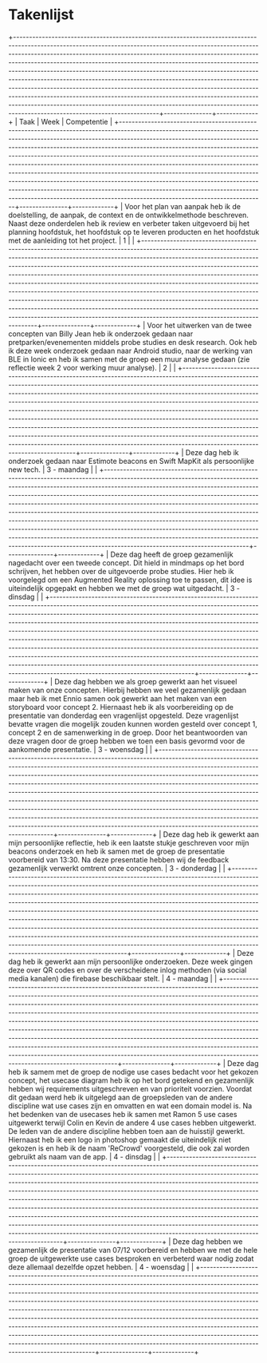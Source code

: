 Takenlijst
===========

+---------------------------------------------------------------------------------------------------------------------------------------------------------------------------------------------------------------------------------------------------------------------------------------------------------------------------------------------------------------------------------------------------------------------------------------------------------------------------------------------------------------------------------------------------------------------------------------------------------------------------------------------------------------------------------------------------------------------------------------------------------------------------+---------------+-------------+
| Taak                                                                                                                                                                                                                                                                                                                                                                                                                                                                                                                                                                                                                                                                                                                                                                      | Week          | Competentie |
+---------------------------------------------------------------------------------------------------------------------------------------------------------------------------------------------------------------------------------------------------------------------------------------------------------------------------------------------------------------------------------------------------------------------------------------------------------------------------------------------------------------------------------------------------------------------------------------------------------------------------------------------------------------------------------------------------------------------------------------------------------------------------+---------------+-------------+
| Voor het plan van aanpak heb ik de doelstelling, de aanpak, de context en de ontwikkelmethode beschreven. Naast deze onderdelen heb ik review en verbeter taken uitgevoerd bij het planning hoofdstuk, het hoofdstuk op te leveren producten en het hoofdstuk met de aanleiding tot het project.                                                                                                                                                                                                                                                                                                                                                                                                                                                                          | 1             |             |
+---------------------------------------------------------------------------------------------------------------------------------------------------------------------------------------------------------------------------------------------------------------------------------------------------------------------------------------------------------------------------------------------------------------------------------------------------------------------------------------------------------------------------------------------------------------------------------------------------------------------------------------------------------------------------------------------------------------------------------------------------------------------------+---------------+-------------+
| Voor het uitwerken van de twee concepten van Billy Jean heb ik onderzoek gedaan naar pretparken/evenementen middels probe studies en desk research. Ook heb ik deze week onderzoek gedaan naar Android studio, naar de werking van BLE in Ionic en heb ik samen met de groep een muur analyse gedaan (zie reflectie week 2 voor werking muur analyse).                                                                                                                                                                                                                                                                                                                                                                                                                    | 2             |             |
+---------------------------------------------------------------------------------------------------------------------------------------------------------------------------------------------------------------------------------------------------------------------------------------------------------------------------------------------------------------------------------------------------------------------------------------------------------------------------------------------------------------------------------------------------------------------------------------------------------------------------------------------------------------------------------------------------------------------------------------------------------------------------+---------------+-------------+
| Deze dag heb ik onderzoek gedaan naar Estimote beacons en Swift MapKit als persoonlijke new tech.                                                                                                                                                                                                                                                                                                                                                                                                                                                                                                                                                                                                                                                                         | 3 - maandag   |             |
+---------------------------------------------------------------------------------------------------------------------------------------------------------------------------------------------------------------------------------------------------------------------------------------------------------------------------------------------------------------------------------------------------------------------------------------------------------------------------------------------------------------------------------------------------------------------------------------------------------------------------------------------------------------------------------------------------------------------------------------------------------------------------+---------------+-------------+
| Deze dag heeft de groep gezamenlijk nagedacht over een tweede concept. Dit hield in mindmaps op het bord schrijven, het hebben over de uitgevoerde probe studies. Hier heb ik voorgelegd om een Augmented Reality oplossing toe te passen, dit idee is uiteindelijk opgepakt en hebben we met de groep wat uitgedacht.                                                                                                                                                                                                                                                                                                                                                                                                                                                    | 3 - dinsdag   |             |
+---------------------------------------------------------------------------------------------------------------------------------------------------------------------------------------------------------------------------------------------------------------------------------------------------------------------------------------------------------------------------------------------------------------------------------------------------------------------------------------------------------------------------------------------------------------------------------------------------------------------------------------------------------------------------------------------------------------------------------------------------------------------------+---------------+-------------+
| Deze dag hebben we als groep gewerkt aan het visueel maken van onze concepten. Hierbij hebben we veel gezamenlijk gedaan maar heb ik met Ennio samen ook gewerkt aan het maken van een storyboard voor concept 2. Hiernaast heb ik als voorbereiding op de presentatie van donderdag een vragenlijst opgesteld. Deze vragenlijst bevatte vragen die mogelijk zouden kunnen worden gesteld over concept 1, concept 2 en de samenwerking in de groep. Door het beantwoorden van deze vragen door de groep hebben we toen een basis gevormd voor de aankomende presentatie.                                                                                                                                                                                                  | 3 - woensdag  |             |
+---------------------------------------------------------------------------------------------------------------------------------------------------------------------------------------------------------------------------------------------------------------------------------------------------------------------------------------------------------------------------------------------------------------------------------------------------------------------------------------------------------------------------------------------------------------------------------------------------------------------------------------------------------------------------------------------------------------------------------------------------------------------------+---------------+-------------+
| Deze dag heb ik gewerkt aan mijn persoonlijke reflectie, heb ik een laatste stukje geschreven voor mijn beacons onderzoek en heb ik samen met de groep de presentatie voorbereid van 13:30. Na deze presentatie hebben wij de feedback gezamenlijk verwerkt omtrent onze concepten.                                                                                                                                                                                                                                                                                                                                                                                                                                                                                       | 3 - donderdag |             |
+---------------------------------------------------------------------------------------------------------------------------------------------------------------------------------------------------------------------------------------------------------------------------------------------------------------------------------------------------------------------------------------------------------------------------------------------------------------------------------------------------------------------------------------------------------------------------------------------------------------------------------------------------------------------------------------------------------------------------------------------------------------------------+---------------+-------------+
| Deze dag heb ik gewerkt aan mijn persoonlijke onderzoeken. Deze week gingen deze over QR codes en over de verscheidene inlog methoden (via social media kanalen) die firebase beschikbaar stelt.                                                                                                                                                                                                                                                                                                                                                                                                                                                                                                                                                                          | 4 - maandag   |             |
+---------------------------------------------------------------------------------------------------------------------------------------------------------------------------------------------------------------------------------------------------------------------------------------------------------------------------------------------------------------------------------------------------------------------------------------------------------------------------------------------------------------------------------------------------------------------------------------------------------------------------------------------------------------------------------------------------------------------------------------------------------------------------+---------------+-------------+
| Deze dag heb ik samem met de groep de nodige use cases bedacht voor het gekozen concept, het usecase diagram heb ik op het bord getekend en gezamenlijk hebben wij requirements uitgeschreven en van prioriteit voorzien. Voordat dit gedaan werd heb ik uitgelegd aan de groepsleden van de andere discipline wat use cases zijn en omvatten en wat een domain model is. Na het bedenken van de usecases heb ik samen met Ramon 5 use cases uitgewerkt terwijl Colin en Kevin de andere 4 use cases hebben uitgewerkt. De leden van de andere discipline hebben toen aan de huisstijl gewerkt. Hiernaast heb ik een logo in photoshop gemaakt die uiteindelijk niet gekozen is en heb ik de naam 'ReCrowd' voorgesteld, die ook zal worden gebruikt als naam van de app. | 4 - dinsdag   |             |
+---------------------------------------------------------------------------------------------------------------------------------------------------------------------------------------------------------------------------------------------------------------------------------------------------------------------------------------------------------------------------------------------------------------------------------------------------------------------------------------------------------------------------------------------------------------------------------------------------------------------------------------------------------------------------------------------------------------------------------------------------------------------------+---------------+-------------+
| Deze dag hebben we gezamenlijk de presentatie van 07/12 voorbereid en hebben we met de hele groep de uitgewerkte use cases besproken en verbeterd waar nodig zodat deze allemaal dezelfde opzet hebben.                                                                                                                                                                                                                                                                                                                                                                                                                                                                                                                                                                   | 4 - woensdag  |             |
+---------------------------------------------------------------------------------------------------------------------------------------------------------------------------------------------------------------------------------------------------------------------------------------------------------------------------------------------------------------------------------------------------------------------------------------------------------------------------------------------------------------------------------------------------------------------------------------------------------------------------------------------------------------------------------------------------------------------------------------------------------------------------+---------------+-------------+
